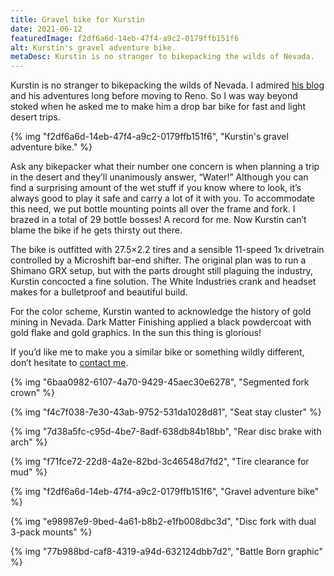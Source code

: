 ```yaml
---
title: Gravel bike for Kurstin
date: 2021-06-12
featuredImage: f2df6a6d-14eb-47f4-a9c2-0179ffb151f6
alt: Kurstin's gravel adventure bike.
metaDesc: Kurstin is no stranger to bikepacking the wilds of Nevada.
---
```

Kurstin is no stranger to bikepacking the wilds of Nevada. I admired [his blog](https://bikepackingnv.blog/) and his adventures long before moving to Reno. So I was way beyond stoked when he asked me to make him a drop bar bike for fast and light desert trips.

{% img "f2df6a6d-14eb-47f4-a9c2-0179ffb151f6", "Kurstin's gravel adventure bike." %}

Ask any bikepacker what their number one concern is when planning a trip in the desert and they’ll unanimously answer, “Water!” Although you can find a surprising amount of the wet stuff if you know where to look, it’s always good to play it safe and carry a lot of it with you. To accommodate this need, we put bottle mounting points all over the frame and fork. I brazed in a total of 29 bottle bosses! A record for me. Now Kurstin can’t blame the bike if he gets thirsty out there.

The bike is outfitted with 27.5×2.2 tires and a sensible 11-speed 1x drivetrain controlled by a Microshift bar-end shifter. The original plan was to run a Shimano GRX setup, but with the parts drought still plaguing the industry, Kurstin concocted a fine solution. The White Industries crank and headset makes for a bulletproof and beautiful build.

For the color scheme, Kurstin wanted to acknowledge the history of gold mining in Nevada. Dark Matter Finishing applied a black powdercoat with gold flake and gold graphics. In the sun this thing is glorious!

If you’d like me to make you a similar bike or something wildly different, don’t hesitate to [contact me](/contact/).

{% img "6baa0982-6107-4a70-9429-45aec30e6278", "Segmented fork crown" %}

{% img "f4c7f038-7e30-43ab-9752-531da1028d81", "Seat stay cluster" %}

{% img "7d38a5fc-c95d-4be7-8adf-638db84b18bb", "Rear disc brake with arch" %}

{% img "f71fce72-22d8-4a2e-82bd-3c46548d7fd2", "Tire clearance for mud" %}

{% img "f2df6a6d-14eb-47f4-a9c2-0179ffb151f6", "Gravel adventure bike" %}

{% img "e98987e9-9bed-4a61-b8b2-e1fb008dbc3d", "Disc fork with dual 3-pack mounts" %}

{% img "77b988bd-caf8-4319-a94d-632124dbb7d2", "Battle Born graphic" %}






